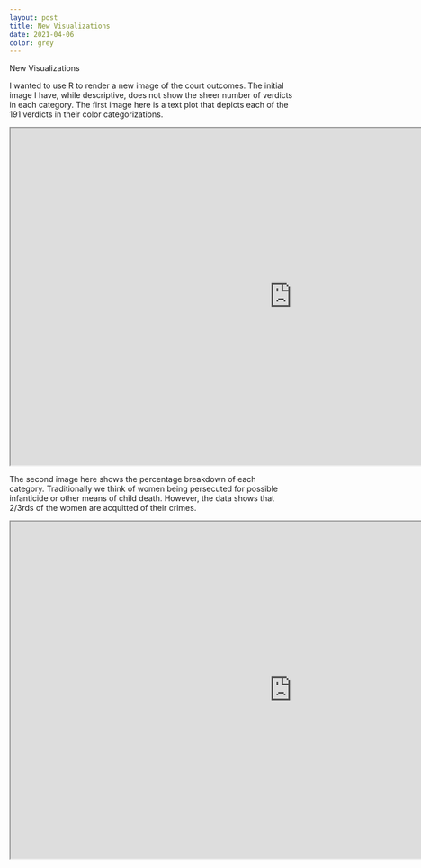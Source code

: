 ```yaml
---
layout: post
title: New Visualizations 
date: 2021-04-06
color: grey
---
```


New Visualizations

I wanted to use R to render a new image of the court outcomes. The initial image I have, while descriptive, does not show the sheer number of verdicts in each category. The first image here is a text plot that depicts each of the 191 verdicts in their color categorizations. 

<iframe src="https://drive.google.com/file/d/1778OlDC_IGN6Cuq-vsyttR4APPmi52s3/preview" width="1000" height="600"></iframe>

The second image here shows the percentage breakdown of each category. Traditionally we think of women being persecuted for possible infanticide or other means of child death. However, the data shows that 2/3rds of the women are acquitted of their crimes.  

<iframe src="https://drive.google.com/file/d/1zv8lCWA8_4heGEvEh1A9kCLtmklZIDkC/preview" width="1000" height="600"></iframe>